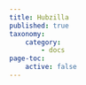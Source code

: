 ```yaml
---
title: Hubzilla
published: true
taxonomy:
    category:
        - docs
page-toc:
    active: false
---
```


<br> 
